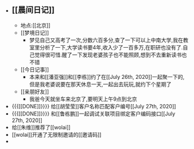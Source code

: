 - ## [[晨间日记]]
    - 地点:[[北京]]
    - [[梦境日记]]
        - 梦见自己又高考了一次,分数六百多分,查了一下可以上中南大学,我在教室里分析了一下,大学读书要4年,收入少了一百多万,在职研也没有了.自己觉得很可惜.醒了一下发现老婆孩子也不能照顾,想到不去重新读书也不错
    - [[今日记事]]
        - 本来和[[潘亚强]]和[[李栋]]约了在[[July 26th, 2020]]一起聚一下的,但是我老婆说要在那天休息一天,一起出去玩玩,就约下个星期了
    - [[亲朋好友]]
        - 我爸今天就坐车来北京了,要明天上午9点到北京
- {{{[[DONE]]}}}} 给[[胡莹莹]]客户名称匹配客户编号[[July 27th, 2020]]
- {{{[[DONE]]}}}} 和[[鲁栋鹏]]一起调试关联项目绑定客户编码接口[[July 27th, 2020]]
- 给[[朱维]]推荐了[[wolai]]
- [[wolai]]开通了无限制邀请的[[邀请码]]
- 
